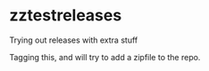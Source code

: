 # zztestreleases
Trying out releases with extra stuff

Tagging this, and will try to add a zipfile to the repo.
